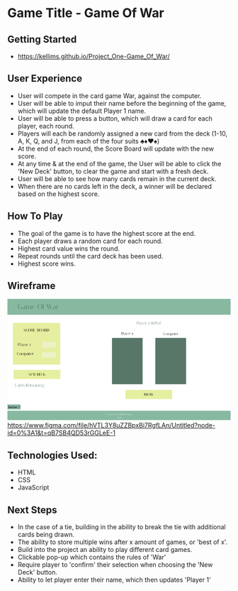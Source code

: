 # Game Title - Game Of War 

## Getting Started
* https://kellims.github.io/Project_One-Game_Of_War/

## User Experience

* User will compete in the card game War, against the computer.
* User will be able to imput their name before the beginning of the game, which will update the default Player 1 name.
* User will be able to press a button, which will draw a card for each player, each round.
* Players will each be randomly assigned a new card from the deck (1-10, A, K, Q, and J, from each of the four suits ♣♦♥♠)
* At the end of each round, the Score Board will update with the new score. 
* At any time & at the end of the game, the User will be able to click the 'New Deck' button, to clear the game and start with a fresh deck. 
* User will be able to see how many cards remain in the current deck.
* When there are no cards left in the deck, a winner will be declared based on the highest score.


## How To Play

* The goal of the game is to have the highest score at the end.
* Each player draws a random card for each round.
* Highest card value wins the round.
* Repeat rounds until the card deck has been used.
* Highest score wins.


## Wireframe

![image](wireframe.png)
https://www.figma.com/file/hVTL3Y8uZZBpxBi7RgfLAn/Untitled?node-id=0%3A1&t=qB7SB4QD53rGGLeE-1

## Technologies Used:
* HTML
* CSS
* JavaScript

## Next Steps

* In the case of a tie, building in the ability to break the tie with additional cards being drawn. 
* The ability to store multiple wins after x amount of games, or 'best of x'.
* Build into the project an ability to play different card games.
* Clickable pop-up which contains the rules of 'War'
* Require player to 'confirm' their selection when choosing the 'New Deck' button.
* Ability to let player enter their name, which then updates 'Player 1'